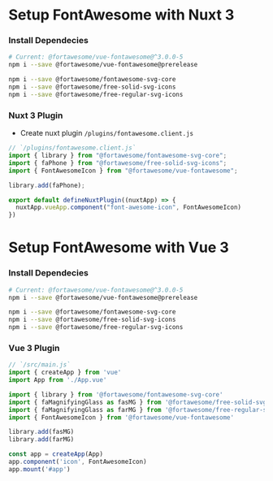 # Setup FontAwesome with Nuxt 3
### Install Dependecies
```bash
# Current: @fortawesome/vue-fontawesome@^3.0.0-5
npm i --save @fortawesome/vue-fontawesome@prerelease

npm i --save @fortawesome/fontawesome-svg-core
npm i --save @fortawesome/free-solid-svg-icons
npm i --save @fortawesome/free-regular-svg-icons
```
### Nuxt 3 Plugin
 - Create nuxt plugin `/plugins/fontawesome.client.js`
 
```js
// `/plugins/fontawesome.client.js`
import { library } from "@fortawesome/fontawesome-svg-core";
import { faPhone } from "@fortawesome/free-solid-svg-icons";
import { FontAwesomeIcon } from "@fortawesome/vue-fontawesome";

library.add(faPhone);

export default defineNuxtPlugin((nuxtApp) => {
  nuxtApp.vueApp.component("font-awesome-icon", FontAwesomeIcon)
})
```
# Setup FontAwesome with Vue 3

### Install Dependecies

```bash
# Current: @fortawesome/vue-fontawesome@^3.0.0-5
npm i --save @fortawesome/vue-fontawesome@prerelease

npm i --save @fortawesome/fontawesome-svg-core
npm i --save @fortawesome/free-solid-svg-icons
npm i --save @fortawesome/free-regular-svg-icons
```

### Vue 3 Plugin
 
```js
// `/src/main.js`
import { createApp } from 'vue'
import App from './App.vue'

import { library } from '@fortawesome/fontawesome-svg-core'
import { faMagnifyingGlass as fasMG } from '@fortawesome/free-solid-svg-icons'
import { faMagnifyingGlass as farMG } from '@fortawesome/free-regular-svg-icons'
import { FontAwesomeIcon } from '@fortawesome/vue-fontawesome'

library.add(fasMG)
library.add(farMG)

const app = createApp(App)
app.component('icon', FontAwesomeIcon)
app.mount('#app')
```
